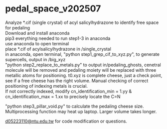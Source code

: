 # pedal_space_v202507<br>
Analyze *.cif (single crystal) of acyl salicylhydrazone to identify free space for pedaling<br>
Download and install anaconda<br>
pip3 everything needed to run step1-3 in anaconda<br>
use anaconda to open terminal<br>
place *.cif of acylsalicylhydrazone in /single_crystal<br>
in anaconda, open terminal, "python step1_grep_cif_to_xyz.py", to generate supercells, output in /big_xyz<br>
"python step2_replace_to_metals.py" to output in/pedaling_ghosts, cenetral molecule will be removed and pedaling moiety will be replaced with three metallic atoms for positioning. t0.xyz is complete cheese, just a check point, see if a free cheese has the right volume. Manual checking of correct positioning of indexing metals is crucial.<br> If not correctly indexed, modify cn_identification_min = 1.yy & cn_identification_max = 1.xx to precisely locate the C=N<br>


"python step3_pillar_void.py" to calculate the pedaling cheese size. Multiprocessing function may heat up laptop. Larger volume takes longer.<br>

d05223110@ntu.edu.tw for code modification or questions.<br>
